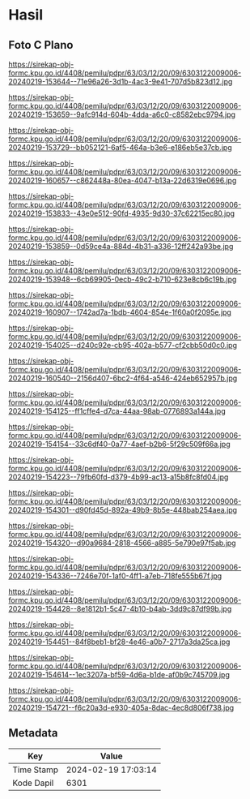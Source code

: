 # Hasil

## Foto C Plano

https://sirekap-obj-formc.kpu.go.id/4408/pemilu/pdpr/63/03/12/20/09/6303122009006-20240219-153644--71e96a26-3d1b-4ac3-9e41-707d5b823d12.jpg

https://sirekap-obj-formc.kpu.go.id/4408/pemilu/pdpr/63/03/12/20/09/6303122009006-20240219-153659--9afc914d-604b-4dda-a6c0-c8582ebc9794.jpg

https://sirekap-obj-formc.kpu.go.id/4408/pemilu/pdpr/63/03/12/20/09/6303122009006-20240219-153729--bb052121-6af5-464a-b3e6-e186eb5e37cb.jpg

https://sirekap-obj-formc.kpu.go.id/4408/pemilu/pdpr/63/03/12/20/09/6303122009006-20240219-160657--c862448a-80ea-4047-b13a-22d6319e0696.jpg

https://sirekap-obj-formc.kpu.go.id/4408/pemilu/pdpr/63/03/12/20/09/6303122009006-20240219-153833--43e0e512-90fd-4935-9d30-37c62215ec80.jpg

https://sirekap-obj-formc.kpu.go.id/4408/pemilu/pdpr/63/03/12/20/09/6303122009006-20240219-153859--0d59ce4a-884d-4b31-a336-12ff242a93be.jpg

https://sirekap-obj-formc.kpu.go.id/4408/pemilu/pdpr/63/03/12/20/09/6303122009006-20240219-153948--6cb69905-0ecb-49c2-b710-623e8cb6c19b.jpg

https://sirekap-obj-formc.kpu.go.id/4408/pemilu/pdpr/63/03/12/20/09/6303122009006-20240219-160907--1742ad7a-1bdb-4604-854e-1f60a0f2095e.jpg

https://sirekap-obj-formc.kpu.go.id/4408/pemilu/pdpr/63/03/12/20/09/6303122009006-20240219-154025--d240c92e-cb95-402a-b577-cf2cbb50d0c0.jpg

https://sirekap-obj-formc.kpu.go.id/4408/pemilu/pdpr/63/03/12/20/09/6303122009006-20240219-160540--2156d407-6bc2-4f64-a546-424eb652957b.jpg

https://sirekap-obj-formc.kpu.go.id/4408/pemilu/pdpr/63/03/12/20/09/6303122009006-20240219-154125--ff1cffe4-d7ca-44aa-98ab-0776893a144a.jpg

https://sirekap-obj-formc.kpu.go.id/4408/pemilu/pdpr/63/03/12/20/09/6303122009006-20240219-154154--33c6df40-0a77-4aef-b2b6-5f29c509f66a.jpg

https://sirekap-obj-formc.kpu.go.id/4408/pemilu/pdpr/63/03/12/20/09/6303122009006-20240219-154223--79fb60fd-d379-4b99-ac13-a15b8fc8fd04.jpg

https://sirekap-obj-formc.kpu.go.id/4408/pemilu/pdpr/63/03/12/20/09/6303122009006-20240219-154301--d90fd45d-892a-49b9-8b5e-448bab254aea.jpg

https://sirekap-obj-formc.kpu.go.id/4408/pemilu/pdpr/63/03/12/20/09/6303122009006-20240219-154320--d90a9684-2818-4566-a885-5e790e97f5ab.jpg

https://sirekap-obj-formc.kpu.go.id/4408/pemilu/pdpr/63/03/12/20/09/6303122009006-20240219-154336--7246e70f-1af0-4ff1-a7eb-718fe555b67f.jpg

https://sirekap-obj-formc.kpu.go.id/4408/pemilu/pdpr/63/03/12/20/09/6303122009006-20240219-154428--8e1812b1-5c47-4b10-b4ab-3dd9c87df99b.jpg

https://sirekap-obj-formc.kpu.go.id/4408/pemilu/pdpr/63/03/12/20/09/6303122009006-20240219-154451--84f8beb1-bf28-4e46-a0b7-2717a3da25ca.jpg

https://sirekap-obj-formc.kpu.go.id/4408/pemilu/pdpr/63/03/12/20/09/6303122009006-20240219-154614--1ec3207a-bf59-4d6a-b1de-af0b9c745709.jpg

https://sirekap-obj-formc.kpu.go.id/4408/pemilu/pdpr/63/03/12/20/09/6303122009006-20240219-154721--f6c20a3d-e930-405a-8dac-4ec8d806f738.jpg


## Metadata

| Key        | Value               |
| ---------- | ------------------- |
| Time Stamp | 2024-02-19 17:03:14 |
| Kode Dapil | 6301                |



